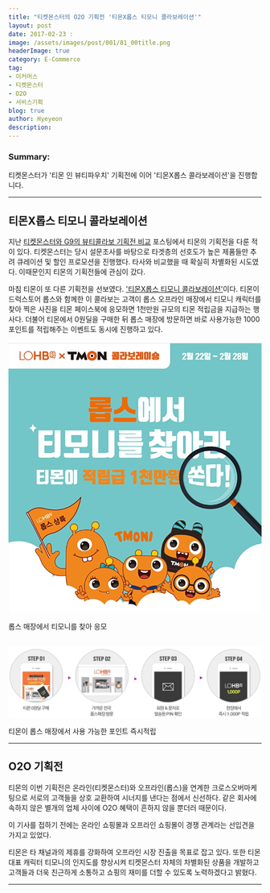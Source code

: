```yaml
---
title: "티켓몬스터의 O2O 기획전 '티몬X롭스 티모니 콜라보레이션'"
layout: post
date: 2017-02-23 :
image: /assets/images/post/001/81_00title.png
headerImage: true
category: E-Commerce
tag:
- 이커머스
- 티켓몬스터
- O2O
- 서비스기획
blog: true
author: Hyeyeon
description:
---
```


### Summary:

티켓몬스터가 '티몬 인 뷰티파우치' 기획전에 이어 '티몬X롭스 콜라보레이션'을 진행합니다.

---

## 티몬X롭스 티모니 콜라보레이션

지난 [티켓몬스터와 G9의 뷰티콜라보 기획전 비교](https://imyeonn.github.io/e-commerce/77/) 포스팅에서 티몬의 기획전을 다룬 적이 있다. 티켓몬스터는 당시 설문조사를 바탕으로 타겟층의 선호도가 높은 제품들만 추려 큐레이션 및 할인 프로모션을 진행했다. 타사와 비교했을 때 확실히 차별화된 시도였다. 이때문인지 티몬의 기획전들에 관심이 갔다.

마침 티몬이 또 다른 기획전을 선보였다. ['티몬X롭스 티모니 콜라보레이션'](http://www.ticketmonster.co.kr/deal/507038830)이다. 티몬이 드럭스토어 롭스와 함께한 이 콜라보는 고객이 롭스 오프라인 매장에서 티모니 캐릭터를 찾아 찍은 사진을 티몬 페이스북에 응모하면 1천만원 규모의 티몬 적립금을 지급하는 행사다. 더불어 티몬에서 0원딜을 구매한 뒤 롭스 매장에 방문하면 바로 사용가능한 1000포인트를 적립해주는 이벤트도 동시에 진행하고 있다.

![pic1](/assets/images/post/001/81_01.jpg)
<figcaption class="caption">롭스 매장에서 티모니를 찾아 응모</figcaption>

<br>

![pic2](/assets/images/post/001/81_02.jpg)
<figcaption class="caption">티몬이 롭스 매장에서 사용 가능한 포인트 즉시적립</figcaption>

---

## O2O 기획전

티몬의 이번 기획전은 온라인(티켓몬스터)와 오프라인(롭스)을 연계한 크로스오버마케팅으로 서로의 고객들을 상호 교환하여 시너지를 낸다는 점에서 신선하다. 같은 회사에 속하지 않은 별개의 업체 사이에 O2O 혜택이 흔하지 않을 뿐더러       때문이다.

이 기사를 접하기 전에는 온라인 쇼핑몰과 오프라인 쇼핑몰이 경쟁 관계라는 선입견을 가지고 있었다.

티몬은 타 채널과의 제휴를 강화하여 오프라인 시장 진출을 목표로 잡고 있다. 또한 티몬 대표 캐릭터 티모니의 인지도를 향상시켜 티켓몬스터 자체의 차별화된 상품을 개발하고 고객들과 더욱 친근하게 소통하고 쇼핑의 재미를 더할 수 있도록 노력하겠다고 밝혔다.



---
